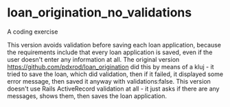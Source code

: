 # loan_origination_no_validations

A coding exercise 

This version avoids validation before saving each loan application, because the requirements include that every loan application is saved, even if the user doesn't enter any information at all. The original version https://github.com/pdxrod/loan_origination did this by means of a kluj - it tried to save the loan, which did validation, then if it failed, it displayed some error message, then saved it anyway with validations:false. This version doesn't use Rails ActiveRecord validation at all - it just asks if there are any messages, shows them, then saves the loan application.
